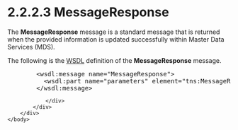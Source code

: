 <html dir="LTR" xmlns:mshelp="http://msdn.microsoft.com/mshelp" xmlns:ddue="http://ddue.schemas.microsoft.com/authoring/2003/5" xmlns:xlink="http://www.w3.org/1999/xlink" xmlns:tool="http://www.microsoft.com/tooltip">
    <head>
        <meta http-equiv="Content-Type" content="text/html; CHARSET=utf-8"></meta>
        <meta name="save" content="history"></meta>
        <title>2.2.2.3 MessageResponse</title>
        <xml>
            <mshelp:toctitle title="2.2.2.3 MessageResponse"></mshelp:toctitle>
            <mshelp:rltitle title="[MS-SSMDSWS-15]: MessageResponse"></mshelp:rltitle>
            <mshelp:keyword index="A" term="81713c2d-8c41-43bd-85dd-e106c538c3ae"></mshelp:keyword>
            <mshelp:attr name="DCSext.ContentType" value="open specification"></mshelp:attr>
            <mshelp:attr name="AssetID" value="81713c2d-8c41-43bd-85dd-e106c538c3ae"></mshelp:attr>
            <mshelp:attr name="TopicType" value="kbRef"></mshelp:attr>
            <mshelp:attr name="DCSext.Title" value="[MS-SSMDSWS-15]: MessageResponse" />
        </xml>
    </head>
    <body>
        <div id="header">
            <h1 class="heading">2.2.2.3 MessageResponse</h1>
        </div>
        <div id="mainSection">
            <div id="mainBody">
                <div id="allHistory" class="saveHistory"></div>
                <div id="sectionSection0" class="section" name="collapseableSection">
                    

<p>The <b>MessageResponse</b> message is a standard message
that is returned when the provided information is updated successfully within
Master Data Services (MDS).</p>

<p>The following is the <a href="ad350219-f30b-4bac-99e5-6477986f9a7a.html#gt_5a824664-0858-4b09-b852-83baf4584efa">WSDL</a> definition of the <b>MessageResponse</b>
message.</p>

<dl>
<dd>
<div><pre>   &lt;wsdl:message name=&quot;MessageResponse&quot;&gt;
     &lt;wsdl:part name=&quot;parameters&quot; element=&quot;tns:MessageResponse&quot;/&gt;
   &lt;/wsdl:message&gt;
</pre></div>
</dd></dl>


                </div>
            </div>
        </div>
    </body>
</html>